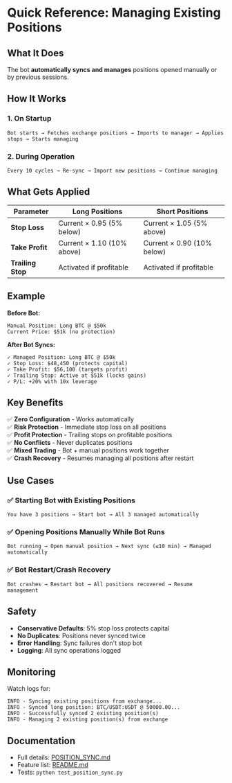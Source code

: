 # Quick Reference: Managing Existing Positions

## What It Does

The bot **automatically syncs and manages** positions opened manually or by previous sessions.

## How It Works

### 1. On Startup
```
Bot starts → Fetches exchange positions → Imports to manager → Applies stops → Starts managing
```

### 2. During Operation
```
Every 10 cycles → Re-sync → Import new positions → Continue managing
```

## What Gets Applied

| Parameter | Long Positions | Short Positions |
|-----------|----------------|-----------------|
| **Stop Loss** | Current × 0.95 (5% below) | Current × 1.05 (5% above) |
| **Take Profit** | Current × 1.10 (10% above) | Current × 0.90 (10% below) |
| **Trailing Stop** | Activated if profitable | Activated if profitable |

## Example

**Before Bot:**
```
Manual Position: Long BTC @ $50k
Current Price: $51k (no protection)
```

**After Bot Syncs:**
```
✓ Managed Position: Long BTC @ $50k
✓ Stop Loss: $48,450 (protects capital)
✓ Take Profit: $56,100 (targets profit)
✓ Trailing Stop: Active at $51k (locks gains)
✓ P/L: +20% with 10x leverage
```

## Key Benefits

✅ **Zero Configuration** - Works automatically  
✅ **Risk Protection** - Immediate stop loss on all positions  
✅ **Profit Protection** - Trailing stops on profitable positions  
✅ **No Conflicts** - Never duplicates positions  
✅ **Mixed Trading** - Bot + manual positions work together  
✅ **Crash Recovery** - Resumes managing all positions after restart  

## Use Cases

### ✅ Starting Bot with Existing Positions
```
You have 3 positions → Start bot → All 3 managed automatically
```

### ✅ Opening Positions Manually While Bot Runs
```
Bot running → Open manual position → Next sync (≤10 min) → Managed automatically
```

### ✅ Bot Restart/Crash Recovery
```
Bot crashes → Restart bot → All positions recovered → Resume management
```

## Safety

- **Conservative Defaults**: 5% stop loss protects capital
- **No Duplicates**: Positions never synced twice
- **Error Handling**: Sync failures don't stop bot
- **Logging**: All sync operations logged

## Monitoring

Watch logs for:
```
INFO - Syncing existing positions from exchange...
INFO - Synced long position: BTC/USDT:USDT @ 50000.00...
INFO - Successfully synced 2 existing position(s)
INFO - Managing 2 existing position(s) from exchange
```

## Documentation

- Full details: [POSITION_SYNC.md](POSITION_SYNC.md)
- Feature list: [README.md](README.md)
- Tests: `python test_position_sync.py`
